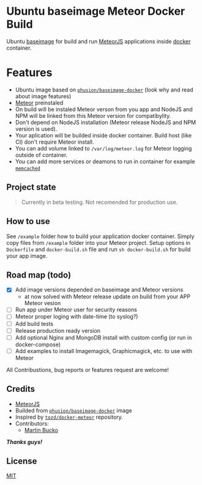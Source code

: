 # Ubuntu baseimage Meteor Docker Build

Ubuntu [baseimage](https://github.com/phusion/baseimage-docker) for build and run [MeteorJS](https://www.meteor.com) applications inside [docker](https://www.docker.com/) container.

# Features

- Ubuntu image based on [`phusion/baseimage-docker`](https://github.com/phusion/baseimage-docker) (look why and read about image features)
- [Meteor](https://www.meteor.com) preinstaled
- On build will be instaled Meteor verson from you app and NodeJS and NPM will be linked from this Meteor version for compatibylity.
- Don't depend on NodeJS installation (Meteor release NodeJS and NPM version is used).
- Your aplication will be builded inside docker container. Build host (like CI) don't require Meteor install.
- You can add volume linked to `/var/log/meteor.log` for Meteor logging outside of container.
- You can add more services or deamons to run in container for example [`memcached`](https://github.com/phusion/baseimage-docker#adding-additional-daemons)


## Project state
> Currently in beta testing. Not recomended for production use.


## How to use

See `/example` folder how to build your application docker container. Simply copy files from `/example` folder into your Meteor project. Setup options in `Dockerfile` and `docker-build.sh` file and run `sh docker-build.sh` for build your app image.

## Road map (todo)

- [X] Add image versions depended on baseimage and Meteor versions
	- at now solved with Meteor release update on build from your APP Meteor vesion
- [ ] Run app under Meteor user for security reasons
- [ ] Meteor proper loging with date-time (to syslog?)
- [ ] Add build tests
- [ ] Release production ready version
- [ ] Add optional Nginx and MongoDB install with custom config (or run in docker-compose)
- [ ] Add examples to install Imagemagick, Graphicmagick, etc. to use with Meteor

All Contribustions, bug reports or features request are welcome!

## Credits

- [MeteorJS](https://www.meteor.com)
- Builded from [`phusion/baseimage-docker`](https://github.com/phusion/baseimage-docker) image
- Inspired by [`tozd/docker-meteor`](https://github.com/tozd/docker-meteor) repository.
- Contributors:
	- [Martin Bucko](https://github.com/MartinBucko)

***Thanks guys!***

## License

[MIT](https://github.com/Treecom/baseimage-meteor/blob/master/LICENSE)




